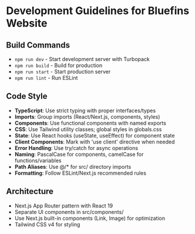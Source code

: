 # Development Guidelines for Bluefins Website

## Build Commands
- `npm run dev` - Start development server with Turbopack
- `npm run build` - Build for production
- `npm run start` - Start production server
- `npm run lint` - Run ESLint

## Code Style
- **TypeScript**: Use strict typing with proper interfaces/types
- **Imports**: Group imports (React/Next.js, components, styles)
- **Components**: Use functional components with named exports
- **CSS**: Use Tailwind utility classes; global styles in globals.css
- **State**: Use React hooks (useState, useEffect) for component state
- **Client Components**: Mark with 'use client' directive when needed
- **Error Handling**: Use try/catch for async operations
- **Naming**: PascalCase for components, camelCase for functions/variables
- **Path Aliases**: Use @/* for src/ directory imports
- **Formatting**: Follow ESLint/Next.js recommended rules

## Architecture
- Next.js App Router pattern with React 19
- Separate UI components in src/components/
- Use Next.js built-in components (Link, Image) for optimization
- Tailwind CSS v4 for styling